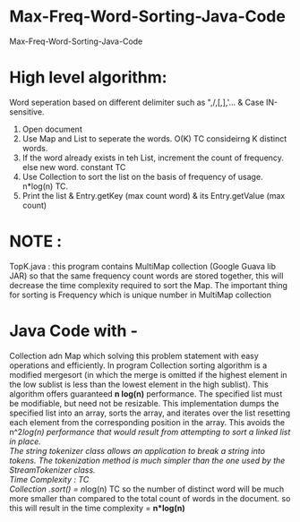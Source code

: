 # Max-Freq-Word-Sorting-Java-Code
Max-Freq-Word-Sorting-Java-Code

# High level algorithm:
Word seperation based on different delimiter such as ",/,[,],'... & Case IN-sensitive.

1) Open document <br>
2) Use Map and List to seperate the words. O(K) TC consideirng K distinct words.<br>
3) If the word already exists in teh List, increment the count of frequency. else new word. constant TC<br>
4) Use Collection to sort the list on the basis of frequency of usage.  n*log(n) TC.<br>
5) Print the list & Entry.getKey (max count word) & its Entry.getValue (max count)<br>

# NOTE : 
TopK.java : this program contains MultiMap collection (Google Guava lib JAR) so that the same frequency count words are stored together, this will decrease the time complexity required to sort the Map. The important thing for sorting is Frequency which is unique number in MultiMap collection

# Java Code with -
Collection adn Map which solving this problem statement with easy operations and efficiently.
In program Collection sorting algorithm is a modified mergesort (in which the merge is omitted if the highest element in the low sublist is less than the lowest element in the high sublist). This algorithm offers guaranteed <b>n log(n)</b> performance. The specified list must be modifiable, but need not be resizable. This implementation dumps the specified list into an array, sorts the array, and iterates over the list resetting each element from the corresponding position in the array. This avoids the n^2*log(n) performance that would result from attempting to sort a linked list in place.<br>
The string tokenizer class allows an application to break a string into tokens. The tokenization method is much simpler than the one used by the StreamTokenizer class.<br>
Time Complexity : TC<br>
Collection .sort() = n*log(n) TC
so the number of distinct word will be much more smaller than compared to the total count of words in the document. so this will result in the time complexity = <b>n*log(n)</b>
